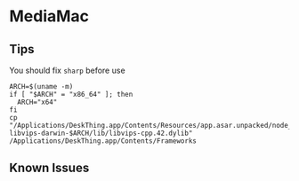 # MediaMac

## Tips

You should fix `sharp` before use

```shell
ARCH=$(uname -m)
if [ "$ARCH" = "x86_64" ]; then
  ARCH="x64"
fi
cp "/Applications/DeskThing.app/Contents/Resources/app.asar.unpacked/node_modules/@img/sharp-libvips-darwin-$ARCH/lib/libvips-cpp.42.dylib" /Applications/DeskThing.app/Contents/Frameworks
```

## Known Issues
